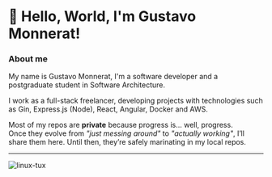 # 👋 Hello, World, I'm Gustavo Monnerat! 

### About me
My name is Gustavo Monnerat, I'm a software developer and a postgraduate student in Software Architecture.

I work as a full-stack freelancer, developing projects with technologies such as Gin, Express.js (Node), React, Angular, Docker and AWS.

Most of my repos are **private** because progress is... well, progress.  
Once they evolve from _"just messing around"_ to _"actually working"_, I’ll share them here. Until then, they’re safely marinating in my local repos.

---

![linux-tux](https://github.com/user-attachments/assets/6362b267-4c91-4200-a590-dfaf8abb7eae)
